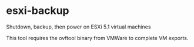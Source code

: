 esxi-backup
===========

Shutdown, backup, then power on ESXi 5.1 virtual machines

This tool requires the ovftool binary from VMWare to complete VM exports.
